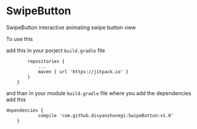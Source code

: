 # SwipeButton
SwipeButton interactive animating swipe button view

To use this 

add this in your porject `build.gradle` file
```allprojects {
		repositories {
			...
			maven { url 'https://jitpack.io' }
		}
	}
```

and than in your module `build.gradle` file where you add the dependencies add this 

```
dependencies {
	        compile 'com.github.divyanshunegi:SwipeButton:v1.0'
	}
```
